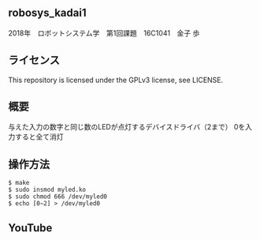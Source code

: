 ## robosys_kadai1
2018年　ロボットシステム学　第1回課題　16C1041　金子 歩

## ライセンス
This repository is licensed under the GPLv3 license, see LICENSE.

## 概要
与えた入力の数字と同じ数のLEDが点灯するデバイスドライバ（2まで）
0を入力すると全て消灯

## 操作方法
`$ make`  
`$ sudo insmod myled.ko`  
`$ sudo chmod 666 /dev/myled0`  
`$ echo [0∼2] > /dev/myled0`  

## YouTube
